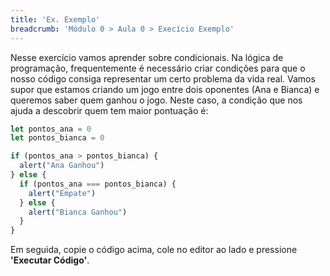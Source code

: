 ```yaml
---
title: 'Ex. Exemplo'
breadcrumb: 'Módulo 0 > Aula 0 > Execício Exemplo'
---
```


Nesse exercício vamos aprender sobre condicionais. Na lógica de programação, frequentemente é necessário criar condições para que o nosso código consiga representar um certo problema da vida real. Vamos supor que estamos criando um jogo entre dois oponentes (Ana e Bianca) e queremos saber quem ganhou o jogo. Neste caso, a condição que nos ajuda a descobrir quem tem maior pontuação é:

```js
let pontos_ana = 0
let pontos_bianca = 0

if (pontos_ana > pontos_bianca) {
  alert("Ana Ganhou")
} else {
  if (pontos_ana === pontos_bianca) {
    alert("Empate")
  } else {
    alert("Bianca Ganhou")
  }
}
```

Em seguida, copie o código acima, cole no editor ao lado e pressione **'Executar Código'**.